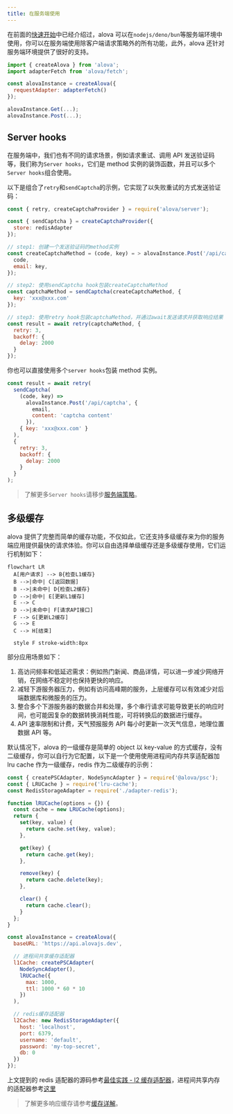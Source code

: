 ```yaml
---
title: 在服务端使用
---
```


在前面的[快速开始](/tutorial/getting-started/quick-start)中已经介绍过，alova 可以在`nodejs/deno/bun`等服务端环境中使用，你可以在服务端使用除客户端请求策略外的所有功能，此外，alova 还针对服务端环境提供了很好的支持。

```js
import { createAlova } from 'alova';
import adapterFetch from 'alova/fetch';

const alovaInstance = createAlova({
  requestAdapter: adapterFetch()
});

alovaInstance.Get(...);
alovaInstance.Post(...);
```

## Server hooks

在服务端中，我们也有不同的请求场景，例如请求重试、调用 API 发送验证码等，我们称为`Server hooks`，它们是 method 实例的装饰函数，并且可以多个`Server hooks`组合使用。

以下是组合了`retry`和`sendCaptcha`的示例，它实现了以失败重试的方式发送验证码：

```js
const { retry, createCaptchaProvider } = require('alova/server');

const { sendCaptcha } = createCaptchaProvider({
  store: redisAdapter
});

// step1: 创建一个发送验证码的method实例
const createCaptchaMethod = (code, key) = > alovaInstance.Post('/api/captcha', {
  code,
  email: key,
});

// step2: 使用sendCaptcha hook包装createCaptchaMethod
const captchaMethod = sendCaptcha(createCaptchaMethod, {
  key: 'xxx@xxx.com'
});

// step3: 使用retry hook包装captchaMethod，并通过await发送请求并获取响应结果
const result = await retry(captchaMethod, {
  retry: 3,
  backoff: {
    delay: 2000
  }
});
```

你也可以直接使用多个`server hooks`包装 method 实例。

```javascript
const result = await retry(
  sendCaptcha(
    (code, key) =>
      alovaInstance.Post('/api/captcha', {
        email,
        content: 'captcha content'
      }),
    { key: 'xxx@xxx.com' }
  ),
  {
    retry: 3,
    backoff: {
      delay: 2000
    }
  }
);
```

> 了解更多`Server hooks`请移步[服务端策略](/tutorial/server/strategy)。

## 多级缓存

alova 提供了完整而简单的缓存功能，不仅如此，它还支持多级缓存来为你的服务端应用提供最快的请求体验。你可以自由选择单级缓存还是多级缓存使用，它们运行机制如下：

```mermaid
flowchart LR
  A[用户请求] --> B{检查L1缓存}
  B -->|命中| C[返回数据]
  B -->|未命中| D{检查L2缓存}
  D -->|命中| E[更新L1缓存]
  E --> C
  D -->|未命中| F[请求API接口]
  F --> G[更新L2缓存]
  G --> E
  C --> H[结束]

  style F stroke-width:8px
```

部分应用场景如下：

1. 高访问频率和低延迟需求：例如热门新闻、商品详情，可以进一步减少网络开销，在网络不稳定时也保持更快的响应。
2. 减轻下游服务器压力，例如有访问高峰期的服务，上层缓存可以有效减少对后端数据库和微服务的压力。
3. 整合多个下游服务器的数据合并和处理，多个串行请求可能导致更长的响应时间，也可能因复杂的数据转换消耗性能，可将转换后的数据进行缓存。
4. API 速率限制和计费，天气预报服务 API 每小时更新一次天气信息，地理位置数据 API 等。

默认情况下，alova 的一级缓存是简单的 object 以 key-value 的方式缓存，没有二级缓存，你可以自行为它配置，以下是一个使用使用进程间内存共享适配器加 lru cache 作为一级缓存，redis 作为二级缓存的示例：

```js
const { createPSCAdapter, NodeSyncAdapter } = require('@alova/psc');
const { LRUCache } = require('lru-cache');
const RedisStorageAdapter = require('./adapter-redis');

function lRUCache(options = {}) {
  const cache = new LRUCache(options);
  return {
    set(key, value) {
      return cache.set(key, value);
    },

    get(key) {
      return cache.get(key);
    },

    remove(key) {
      return cache.delete(key);
    },

    clear() {
      return cache.clear();
    }
  };
}

const alovaInstance = createAlova({
  baseURL: 'https://api.alovajs.dev',

  // 进程间共享缓存适配器
  l1Cache: createPSCAdapter(
    NodeSyncAdapter(),
    lRUCache({
      max: 1000,
      ttl: 1000 * 60 * 10
    })
  ),

  // redis缓存适配器
  l2Cache: new RedisStorageAdapter({
    host: 'localhost',
    port: 6379,
    username: 'default',
    password: 'my-top-secret',
    db: 0
  })
});
```

上文提到的 redis 适配器的源码参考[最佳实践 - l2 缓存适配器](/tutorial/project/best-practice/l2-storage)，进程间共享内存的适配器参考[这里](/resource/storage-adapter/psc)

> 了解更多响应缓存请参考[缓存详解](/tutorial/cache/mode)。
